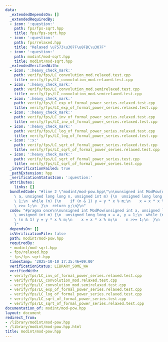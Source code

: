 ```yaml
---
data:
  _extendedDependsOn: []
  _extendedRequiredBy:
  - icon: ':question:'
    path: fps/fps-sqrt.hpp
    title: fps/fps-sqrt.hpp
  - icon: ':question:'
    path: fps/relaxed.hpp
    title: "Relaxed \u7573\u307F\u8FBC\u307F"
  - icon: ':question:'
    path: modint/mod-sqrt.hpp
    title: modint/mod-sqrt.hpp
  _extendedVerifiedWith:
  - icon: ':heavy_check_mark:'
    path: verify/fps/LC_convolution_mod.relaxed.test.cpp
    title: verify/fps/LC_convolution_mod.relaxed.test.cpp
  - icon: ':heavy_check_mark:'
    path: verify/fps/LC_convolution_mod.semirelaxed.test.cpp
    title: verify/fps/LC_convolution_mod.semirelaxed.test.cpp
  - icon: ':heavy_check_mark:'
    path: verify/fps/LC_exp_of_formal_power_series.relaxed.test.cpp
    title: verify/fps/LC_exp_of_formal_power_series.relaxed.test.cpp
  - icon: ':heavy_check_mark:'
    path: verify/fps/LC_inv_of_formal_power_series.relaxed.test.cpp
    title: verify/fps/LC_inv_of_formal_power_series.relaxed.test.cpp
  - icon: ':heavy_check_mark:'
    path: verify/fps/LC_log_of_formal_power_series.relaxed.test.cpp
    title: verify/fps/LC_log_of_formal_power_series.relaxed.test.cpp
  - icon: ':x:'
    path: verify/fps/LC_sqrt_of_formal_power_series.relaxed.test.cpp
    title: verify/fps/LC_sqrt_of_formal_power_series.relaxed.test.cpp
  - icon: ':heavy_check_mark:'
    path: verify/fps/LC_sqrt_of_formal_power_series.test.cpp
    title: verify/fps/LC_sqrt_of_formal_power_series.test.cpp
  _isVerificationFailed: true
  _pathExtension: hpp
  _verificationStatusIcon: ':question:'
  attributes:
    links: []
  bundledCode: "#line 2 \"modint/mod-pow.hpp\"\n\nunsigned int ModPow(unsigned int\
    \ a, unsigned long long n, unsigned int m) {\n  unsigned long long x = a, y =\
    \ 1;\n  while (n) {\n    if (n & 1) y = y * x % m;\n    x = x * x % m;\n    n\
    \ >>= 1;\n  }\n  return y;\n}\n"
  code: "#pragma once\n\nunsigned int ModPow(unsigned int a, unsigned long long n,\
    \ unsigned int m) {\n  unsigned long long x = a, y = 1;\n  while (n) {\n    if\
    \ (n & 1) y = y * x % m;\n    x = x * x % m;\n    n >>= 1;\n  }\n  return y;\n\
    }"
  dependsOn: []
  isVerificationFile: false
  path: modint/mod-pow.hpp
  requiredBy:
  - modint/mod-sqrt.hpp
  - fps/relaxed.hpp
  - fps/fps-sqrt.hpp
  timestamp: '2025-10-10 17:35:46+09:00'
  verificationStatus: LIBRARY_SOME_WA
  verifiedWith:
  - verify/fps/LC_inv_of_formal_power_series.relaxed.test.cpp
  - verify/fps/LC_convolution_mod.relaxed.test.cpp
  - verify/fps/LC_convolution_mod.semirelaxed.test.cpp
  - verify/fps/LC_exp_of_formal_power_series.relaxed.test.cpp
  - verify/fps/LC_log_of_formal_power_series.relaxed.test.cpp
  - verify/fps/LC_sqrt_of_formal_power_series.test.cpp
  - verify/fps/LC_sqrt_of_formal_power_series.relaxed.test.cpp
documentation_of: modint/mod-pow.hpp
layout: document
redirect_from:
- /library/modint/mod-pow.hpp
- /library/modint/mod-pow.hpp.html
title: modint/mod-pow.hpp
---
```

